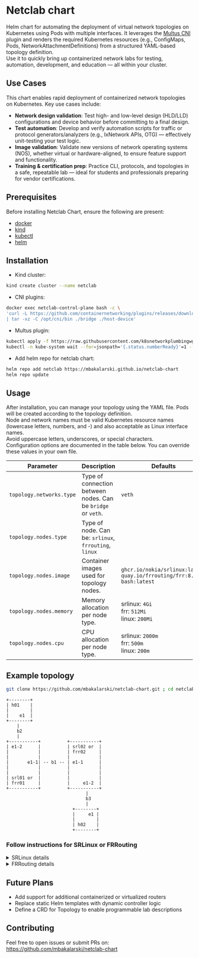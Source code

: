 # Netclab chart

Helm chart for automating the deployment of virtual network topologies on Kubernetes using Pods with multiple interfaces.
It leverages the [Multus CNI](https://github.com/k8snetworkplumbingwg/multus-cni) plugin and renders the required Kubernetes resources (e.g., ConfigMaps, Pods, NetworkAttachmentDefinitions) from a structured YAML-based topology definition.
<br/>
Use it to quickly bring up containerized network labs for testing, automation, development, and education — all within your cluster.


## Use Cases

This chart enables rapid deployment of containerized network topologies on Kubernetes. Key use cases include:
- **Network design validation**: Test high- and low-level design (HLD/LLD) configurations and device behavior before committing to a final design.
- **Test automation**: Develop and verify automation scripts for traffic or protocol generators/analyzers (e.g., IxNetwork APIs, OTG) — effectively unit-testing your test logic.
- **Image validation**: Validate new versions of network operating systems (NOS), whether virtual or hardware-aligned, to ensure feature support and functionality.
- **Training & certification prep**: Practice CLI, protocols, and topologies in a safe, repeatable lab — ideal for students and professionals preparing for vendor certifications.


## Prerequisites

Before installing Netclab Chart, ensure the following are present:

- [docker](https://docs.docker.com/engine/install/)
- [kind](https://kind.sigs.k8s.io/docs/user/quick-start/#installation)
- [kubectl](https://kubernetes.io/docs/tasks/tools/install-kubectl-linux/)
- [helm](https://helm.sh/docs/intro/install/)


## Installation

- Kind cluster:
```bash
kind create cluster --name netclab
```

- CNI plugins:
```bash
docker exec netclab-control-plane bash -c \
'curl -L https://github.com/containernetworking/plugins/releases/download/v1.8.0/cni-plugins-linux-amd64-v1.8.0.tgz \
| tar -xz -C /opt/cni/bin ./bridge ./host-device'
```

- Multus plugin:
```bash
kubectl apply -f https://raw.githubusercontent.com/k8snetworkplumbingwg/multus-cni/master/deployments/multus-daemonset.yml
kubectl -n kube-system wait --for=jsonpath='{.status.numberReady}'=1 --timeout=5m daemonset.apps/kube-multus-ds
```

- Add helm repo for netclab chart:
```bash
helm repo add netclab https://mbakalarski.github.io/netclab-chart
helm repo update
```


## Usage

After installation, you can manage your topology using the YAML file.
Pods will be created according to the topology definition.
<br/>
Node and network names must be valid Kubernetes resource names (lowercase letters, numbers, and -) and also acceptable as Linux interface names.
<br/>
Avoid uppercase letters, underscores, or special characters.
<br/>
Configuration options are documented in the table below.
You can override these values in your own file.

| Parameter                | Description                                                  | Defaults                           |
| ------------------------ | -------------------------------------------------------------| -----------------------------------|
| `topology.networks.type` | Type of connection between nodes. Can be `bridge` or `veth`. | `veth`                             |
| `topology.nodes.type`    | Type of node. Can be: `srlinux`, `frrouting`, `linux`        |                                    |
| `topology.nodes.image`   | Container images used for topology nodes.                    | `ghcr.io/nokia/srlinux:latest`<br>`quay.io/frrouting/frr:8.4.7`<br>`bash:latest` |
| `topology.nodes.memory`  | Memory allocation per node type.                             | srlinux: `4Gi`<br>frr: `512Mi`<br>linux: `200Mi` |
| `topology.nodes.cpu`     | CPU allocation per node type.                                | srlinux: `2000m`<br>frr: `500m`<br>linux: `200m` |


## Example topology
```bash
git clone https://github.com/mbakalarski/netclab-chart.git ; cd netclab-chart
```

```
+--------+
| h01    |
|        |
|    e1  |
+--------+
    |
    b2
    |
+-----------+          +-----------+
| e1-2      |          | srl02 or  |
|           |          | frr02     |
|           |          |           |
|       e1-1| -- b1 -- | e1-1      |
|           |          |           |
|           |          |           |
| srl01 or  |          |           |
| frr01     |          |     e1-2  |
+-----------+          +-----------+
                              |
                              b3
                              |
                         +--------+
                         |     e1 |
                         |        |
                         | h02    |
                         +--------+
```

### Follow instructions for **SRLinux** or **FRRouting**

<details>
<summary>SRLinux details</summary>

- Start nodes:
  ```bash
  helm install netclab netclab/netclab --values examples/topology-srlinux.yaml
  ```
  
  ```bash
  kubectl get pod
  ```

  ```bash
  NAME                 READY   STATUS    RESTARTS   AGE
  h01                  1/1     Running   0          12s
  h02                  1/1     Running   0          12s
  srl01                1/1     Running   0          12s
  srl02                1/1     Running   0          12s
  veth-setup-5x4lr     1/1     Running   0          20s
  ```

- Configure nodes (repeat if they're not ready yet):
  ```bash
  kubectl exec h01 -- ip address replace 172.20.0.2/24 dev e1
  kubectl exec h01 -- ip route replace 172.30.0.0/24 via 172.20.0.1

  kubectl exec h02 -- ip address replace 172.30.0.2/24 dev e1
  kubectl exec h02 -- ip route replace 172.20.0.0/24 via 172.30.0.1

  kubectl cp ./examples/srl01.cfg srl01:/srl01.cfg
  kubectl exec srl01 -- bash -c 'sr_cli --candidate-mode --commit-at-end < /srl01.cfg'

  kubectl cp ./examples/srl02.cfg srl02:/srl02.cfg
  kubectl exec srl02 -- bash -c 'sr_cli --candidate-mode --commit-at-end < /srl02.cfg'
  ```

  ```bash
  All changes have been committed. Leaving candidate mode.
  All changes have been committed. Leaving candidate mode.
  ```

- Test (convergence may take time):
  ```bash
  kubectl exec h01 -- ping 172.30.0.2 -I 172.20.0.2
  ```

- LLDP neighbor information:
  ```bash
  kubectl exec srl01 -- sr_cli show system lldp neighbor
  ```

  ```bash
  +--------------+-------------------+----------------------+---------------------+------------------------+----------------------+---------------+
  |     Name     |     Neighbor      | Neighbor System Name | Neighbor Chassis ID | Neighbor First Message | Neighbor Last Update | Neighbor Port |
  +==============+===================+======================+=====================+========================+======================+===============+
  | ethernet-1/1 | 00:01:03:FF:00:00 | srl02                | 00:01:03:FF:00:00   | 47 seconds ago         | 24 seconds ago       | ethernet-1/1  |
  +--------------+-------------------+----------------------+---------------------+------------------------+----------------------+---------------+
  ```

- Remove topology
  ```bash
  helm uninstall netclab
  ```
</details>


<details>
<summary>FRRouting details</summary>

- Start nodes:
  ```bash
  helm install netclab netclab/netclab --values examples/topology-frrouting.yaml
  ```

  ```bash
  kubectl get pod
  ```

  ```bash
  NAME               READY   STATUS    RESTARTS   AGE
  frr01              1/1     Running   0          6s
  frr02              1/1     Running   0          6s
  h01                1/1     Running   0          6s
  h02                1/1     Running   0          6s
  veth-setup-znv8d   1/1     Running   0          14s
  ```

- Configure nodes (repeat if they're not ready yet):
  ```bash
  kubectl exec h01 -- ip address replace 172.20.0.2/24 dev e1
  kubectl exec h01 -- ip route replace 172.30.0.0/24 via 172.20.0.1
  
  kubectl exec h02 -- ip address replace 172.30.0.2/24 dev e1
  kubectl exec h02 -- ip route replace 172.20.0.0/24 via 172.30.0.1
  
  kubectl exec frr01 -- ip address add 10.0.0.1/32 dev lo
  kubectl exec frr01 -- ip address replace 10.0.1.1/24 dev e1-1
  kubectl exec frr01 -- ip address replace 172.20.0.1/24 dev e1-2
  kubectl exec frr01 -- touch /etc/frr/vtysh.conf
  kubectl exec frr01 -- sed -i -e 's/bgpd=no/bgpd=yes/g' /etc/frr/daemons
  kubectl exec frr01 -- /usr/lib/frr/frrinit.sh start
  kubectl cp ./examples/frr01.cfg frr01:/frr01.cfg
  kubectl exec frr01 -- vtysh -f /frr01.cfg
  
  kubectl exec frr02 -- ip address add 10.0.0.2/32 dev lo
  kubectl exec frr02 -- ip address replace 10.0.1.2/24 dev e1-1
  kubectl exec frr02 -- ip address replace 172.30.0.1/24 dev e1-2
  kubectl exec frr02 -- touch /etc/frr/vtysh.conf
  kubectl exec frr02 -- sed -i -e 's/bgpd=no/bgpd=yes/g' /etc/frr/daemons
  kubectl exec frr02 -- /usr/lib/frr/frrinit.sh start
  kubectl cp ./examples/frr02.cfg frr02:/frr02.cfg
  kubectl exec frr02 -- vtysh -f /frr02.cfg
  ```

  ```bash
  Starting watchfrr with command: '  /usr/lib/frr/watchfrr  -d  -F traditional   zebra bgpd staticd'
  Started watchfrr
  Starting watchfrr with command: '  /usr/lib/frr/watchfrr  -d  -F traditional   zebra bgpd staticd'
  Started watchfrr
  ```

- Test (convergence may take time):
  ```bash
  kubectl exec h01 -- ping 172.30.0.2 -I 172.20.0.2
  ```

- Remove topology
  ```bash
  helm uninstall netclab
  ```
</details>

## Future Plans

- Add support for additional containerized or virtualized routers
- Replace static Helm templates with dynamic controller logic
- Define a CRD for Topology to enable programmable lab descriptions


## Contributing

Feel free to open issues or submit PRs on:
https://github.com/mbakalarski/netclab-chart
